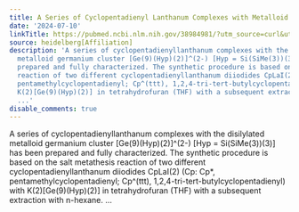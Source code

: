 ```yaml
---
title: A Series of Cyclopentadienyl Lanthanum Complexes with Metalloid Germanium Clusters
date: '2024-07-10'
linkTitle: https://pubmed.ncbi.nlm.nih.gov/38984981/?utm_source=curl&utm_medium=rss&utm_campaign=pubmed-2&utm_content=1FakS-2QOkCT8HsMOQP1bCRQ4YzyumYOmxmF0moLsQ3dFB1E9V&fc=20220326224207&ff=20240710182341&v=2.18.0.post9+e462414
source: heidelberg[Affiliation]
description: 'A series of cyclopentadienyllanthanum complexes with the disilylated
  metalloid germanium cluster [Ge(9)(Hyp)(2)]^(2-) [Hyp = Si(SiMe(3))(3)] has been
  prepared and fully characterized. The synthetic procedure is based on the salt metathesis
  reaction of two different cyclopentadienyllanthanum diiodides CpLaI(2) (Cp: Cp*,
  pentamethylcyclopentadienyl; Cp^(ttt), 1,2,4-tri-tert-butylcyclopentadienyl) with
  K(2)[Ge(9)(Hyp)(2)] in tetrahydrofuran (THF) with a subsequent extraction with n-hexane.
  ...'
disable_comments: true
---
```

A series of cyclopentadienyllanthanum complexes with the disilylated metalloid germanium cluster [Ge(9)(Hyp)(2)]^(2-) [Hyp = Si(SiMe(3))(3)] has been prepared and fully characterized. The synthetic procedure is based on the salt metathesis reaction of two different cyclopentadienyllanthanum diiodides CpLaI(2) (Cp: Cp*, pentamethylcyclopentadienyl; Cp^(ttt), 1,2,4-tri-tert-butylcyclopentadienyl) with K(2)[Ge(9)(Hyp)(2)] in tetrahydrofuran (THF) with a subsequent extraction with n-hexane. ...